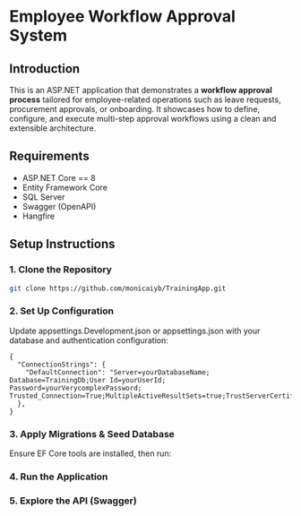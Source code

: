 # Employee Workflow Approval System

## Introduction

This is an ASP.NET application that demonstrates a **workflow approval process** tailored for employee-related operations such as leave requests, procurement approvals, or onboarding. It showcases how to define, configure, and execute multi-step approval workflows using a clean and extensible architecture.

## Requirements 

- ASP.NET Core == 8
- Entity Framework Core
- SQL Server
- Swagger (OpenAPI)
- Hangfire



## Setup Instructions

### 1. Clone the Repository

```bash
git clone https://github.com/monicaiyb/TrainingApp.git
```

### 2. Set Up Configuration
Update appsettings.Development.json or appsettings.json with your database and authentication configuration:
```
{
  "ConnectionStrings": {
    "DefaultConnection": "Server=yourDatabaseName; Database=TrainingDb;User Id=yourUserId; Password=yourVerycomplexPassword;  Trusted_Connection=True;MultipleActiveResultSets=true;TrustServerCertificate=True;"
  },
}
```

### 3. Apply Migrations & Seed Database
Ensure EF Core tools are installed, then run:

### 4. Run the Application
### 5. Explore the API (Swagger)


